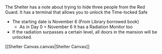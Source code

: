 The Shelter has a note about trying to hide three people from the Red Guard.
It has a terminal that allows you to unlock the Time-locked Safe
- The starting date is November 6 (From Library borrowed book) 
	- As in Day 0 = November 6
It has a Radiation Monitor too
- If the radiation surpasses a certain level, all doors in the mansion will be unlocked.

[[Shelter Canvas.canvas|Shelter Canvas]]

